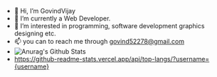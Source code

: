 - 👋 Hi, I’m GovindVijay
- 🌱 I’m currently a Web Developer.
- 👀 I’m interested in programming, software development graphics designing etc.
- 📫 you can to reach me through  govind52278@gmail.com
- ![Anurag's Github Stats](https://github-readme-stats.vercel.app/api?username=Govindv7555&show_icons=true&theme=tokyonight)
- https://github-readme-stats.vercel.app/api/top-langs/?username={username}
<!---
GovindVijay/GovindVijay is a ✨ special ✨ repository because its `README.md` (this file) appears on your GitHub profile.
You can click the Preview link to take a look at your changes.
--->
